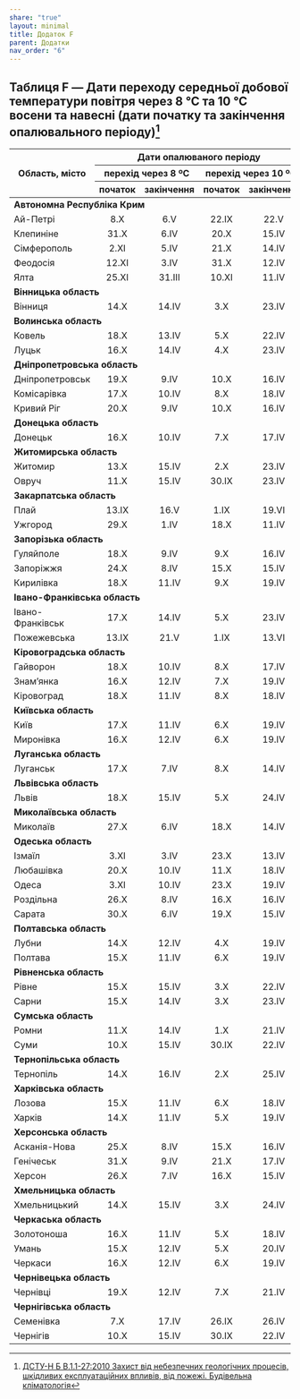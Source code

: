 ```yaml
---
share: "true"
layout: minimal
title: Додаток F
parent: Додатки
nav_order: "6"
---
```



## Таблиця F — Дати переходу середньої добової температури повітря через 8 ℃ та 10 ℃ восени та навесні (дати початку та закінчення опалювального періоду)[^1]

<table>
<thead>
  <tr>
    <th rowspan="3">Область, місто</th>
    <th colspan="4">Дати опалюваного періоду</th>
  </tr>
  <tr>
    <th colspan="2">перехід через 8 ºС</th>
    <th colspan="2">перехід через 10 ºС</th>
  </tr>
  <tr>
    <th>початок</th>
    <th>закінчення</th>
    <th>початок</th>
    <th>закінчення</th>
  </tr>
</thead>
<tbody style="text-align: center;">
  <tr>
    <td colspan="5" style="text-align: start;"><b>Автономна Республіка Крим</b></td>
  </tr>
  <tr>
    <td style="text-align: start;">Ай-Петрі</td>
    <td>8.Х</td>
    <td>6.V</td>
    <td>22.IX</td>
    <td>22.V</td>
  </tr>
  <tr>
    <td style="text-align: start;">Клепиніне</td>
    <td>31.X</td>
    <td>6.IV</td>
    <td>20.X</td>
    <td>15.IV</td>
  </tr>
  <tr>
    <td style="text-align: start;">Сімферополь</td>
    <td>2.XI</td>
    <td>5.IV</td>
    <td>21.X</td>
    <td>14.IV</td>
  </tr>
  <tr>
    <td style="text-align: start;">Феодосія</td>
    <td>12.XI</td>
    <td>3.IV</td>
    <td>31.X</td>
    <td>12.IV</td>
  </tr>
  <tr>
    <td style="text-align: start;">Ялта</td>
    <td>25.XI</td>
    <td>31.III</td>
    <td>10.XI</td>
    <td>11.IV</td>
  </tr>
  <tr>
    <td colspan="5" style="text-align: start;"><b>Вінницька область</b></td>
  </tr>
  <tr>
    <td style="text-align: start;">Вінниця</td>
    <td>14.X</td>
    <td>14.IV</td>
    <td>3.X</td>
    <td>23.IV</td>
  </tr>
  <tr>
    <td colspan="5" style="text-align: start;"><b>Волинська область</b></td>
  </tr>
  <tr>
    <td style="text-align: start;">Ковель</td>
    <td>18.X</td>
    <td>13.IV</td>
    <td>5.X</td>
    <td>22.IV</td>
  </tr>
  <tr>
    <td style="text-align: start;">Луцьк</td>
    <td>16.X</td>
    <td>14.IV</td>
    <td>4.X</td>
    <td>23.IV</td>
  </tr>
  <tr>
    <td colspan="5" style="text-align: start;"><b>Дніпропетровська область</b></td>
  </tr>
  <tr>
    <td style="text-align: start;">Дніпропетровськ</td>
    <td>19.X</td>
    <td>9.IV</td>
    <td>10.X</td>
    <td>16.IV</td>
  </tr>
  <tr>
    <td style="text-align: start;">Комісарівка</td>
    <td>17.X</td>
    <td>10.IV</td>
    <td>8.X</td>
    <td>18.IV</td>
  </tr>
  <tr>
    <td style="text-align: start;">Кривий Ріг</td>
    <td>20.X</td>
    <td>9.IV</td>
    <td>10.X</td>
    <td>16.IV</td>
  </tr>
  <tr>
    <td colspan="5" style="text-align: start;"><b>Донецька область</b></td>
  </tr>
  <tr>
    <td style="text-align: start;">Донецьк</td>
    <td>16.X</td>
    <td>10.IV</td>
    <td>7.X</td>
    <td>17.IV</td>
  </tr>
  <tr>
    <td colspan="5" style="text-align: start;"><b>Житомирська область</b></td>
  </tr>
  <tr>
    <td style="text-align: start;">Житомир</td>
    <td>13.X</td>
    <td>15.IV</td>
    <td>2.X</td>
    <td>23.IV</td>
  </tr>
  <tr>
    <td style="text-align: start;">Овруч</td>
    <td>11.X</td>
    <td>15.IV</td>
    <td>30.IX</td>
    <td>23.IV</td>
  </tr>
  <tr>
    <td colspan="5" style="text-align: start;"><b>Закарпатська область</b></td>
  </tr>
  <tr>
    <td style="text-align: start;">Плай</td>
    <td>13.IX</td>
    <td>16.V</td>
    <td>1.IX</td>
    <td>19.VI</td>
  </tr>
  <tr>
    <td style="text-align: start;">Ужгород</td>
    <td>29.X</td>
    <td>1.IV</td>
    <td>18.X</td>
    <td>11.IV</td>
  </tr>
  <tr>
    <td colspan="5" style="text-align: start;"><b>Запорізька область</b></td>
  </tr>
  <tr>
    <td style="text-align: start;">Гуляйполе</td>
    <td>18.X</td>
    <td>9.IV</td>
    <td>9.X</td>
    <td>16.IV</td>
  </tr>
  <tr>
    <td style="text-align: start;">Запоріжжя</td>
    <td>24.X</td>
    <td>8.IV</td>
    <td>15.X</td>
    <td>15.IV</td>
  </tr>
  <tr>
    <td style="text-align: start;">Кирилівка</td>
    <td>18.X</td>
    <td>11.IV</td>
    <td>9.X</td>
    <td>19.IV</td>
  </tr>
  <tr>
    <td colspan="5" style="text-align: start;"><b>Івано-Франківська область</b></td>
  </tr>
  <tr>
    <td style="text-align: start;">Івано-Франківськ</td>
    <td>17.X</td>
    <td>14.IV</td>
    <td>5.X</td>
    <td>23.IV</td>
  </tr>
  <tr>
    <td style="text-align: start;">Пожежевська</td>
    <td>13.IX</td>
    <td>21.V</td>
    <td>1.IX</td>
    <td>13.VI</td>
  </tr>
  <tr>
    <td colspan="5" style="text-align: start;"><b>Кіровоградська область</b></td>
  </tr>
  <tr>
    <td style="text-align: start;">Гайворон</td>
    <td>18.X</td>
    <td>10.IV</td>
    <td>8.X</td>
    <td>17.IV</td>
  </tr>
  <tr>
    <td style="text-align: start;">Знам’янка</td>
    <td>16.X</td>
    <td>12.IV</td>
    <td>7.X</td>
    <td>19.IV</td>
  </tr>
  <tr>
    <td style="text-align: start;">Кіровоград</td>
    <td>18.X</td>
    <td>11.IV</td>
    <td>8.X</td>
    <td>18.IV</td>
  </tr>
  <tr>
    <td colspan="5" style="text-align: start;"><b>Київська область</b></td>
  </tr>
  <tr>
    <td style="text-align: start;">Київ</td>
    <td>17.X</td>
    <td>11.IV</td>
    <td>6.X</td>
    <td>19.IV</td>
  </tr>
  <tr>
    <td style="text-align: start;">Миронівка</td>
    <td>16.X</td>
    <td>12.IV</td>
    <td>6.X</td>
    <td>19.IV</td>
  </tr>
  <tr>
    <td colspan="5" style="text-align: start;"><b>Луганська область</b></td>
  </tr>
  <tr>
    <td style="text-align: start;">Луганськ</td>
    <td>17.X</td>
    <td>7.IV</td>
    <td>8.X</td>
    <td>14.IV</td>
  </tr>
  <tr>
    <td colspan="5" style="text-align: start;"><b>Львівська область</b></td>
  </tr>
  <tr>
    <td style="text-align: start;">Львів</td>
    <td>18.X</td>
    <td>15.IV</td>
    <td>5.X</td>
    <td>24.IV</td>
  </tr>
  <tr>
    <td colspan="5" style="text-align: start;"><b>Миколаївська область</b></td>
  </tr>
  <tr>
    <td style="text-align: start;">Миколаїв</td>
    <td>27.X</td>
    <td>6.IV</td>
    <td>18.X</td>
    <td>14.IV</td>
  </tr>
  <tr>
    <td colspan="5" style="text-align: start;"><b>Одеська область</b></td>
  </tr>
  <tr>
    <td style="text-align: start;">Ізмаїл</td>
    <td>3.XI</td>
    <td>3.IV</td>
    <td>23.X</td>
    <td>13.IV</td>
  </tr>
  <tr>
    <td style="text-align: start;">Любашівка</td>
    <td>20.X</td>
    <td>10.IV</td>
    <td>11.X</td>
    <td>18.IV</td>
  </tr>
  <tr>
    <td style="text-align: start;">Одеса</td>
    <td>3.XI</td>
    <td>10.IV</td>
    <td>23.X</td>
    <td>19.IV</td>
  </tr>
  <tr>
    <td style="text-align: start;">Роздільна</td>
    <td>26.X</td>
    <td>8.IV</td>
    <td>16.X</td>
    <td>16.IV</td>
  </tr>
  <tr>
    <td style="text-align: start;">Сарата</td>
    <td>30.X</td>
    <td>6.IV</td>
    <td>19.X</td>
    <td>15.IV</td>
  </tr>
  <tr>
    <td colspan="5" style="text-align: start;"><b>Полтавська область</b></td>
  </tr>
  <tr>
    <td style="text-align: start;">Лубни</td>
    <td>14.X</td>
    <td>12.IV</td>
    <td>4.X</td>
    <td>19.IV</td>
  </tr>
  <tr>
    <td style="text-align: start;">Полтава</td>
    <td>15.X</td>
    <td>11.IV</td>
    <td>6.X</td>
    <td>19.IV</td>
  </tr>
  <tr>
    <td colspan="5" style="text-align: start;"><b>Рівненська область</b></td>
  </tr>
  <tr>
    <td style="text-align: start;">Рівне</td>
    <td>15.X</td>
    <td>15.IV</td>
    <td>3.X</td>
    <td>22.IV</td>
  </tr>
  <tr>
    <td style="text-align: start;">Сарни</td>
    <td>15.X</td>
    <td>14.IV</td>
    <td>3.X</td>
    <td>23.IV</td>
  </tr>
  <tr>
    <td colspan="5" style="text-align: start;"><b>Сумська область</b></td>
  </tr>
  <tr>
    <td style="text-align: start;">Ромни</td>
    <td>11.X</td>
    <td>14.IV</td>
    <td>1.X</td>
    <td>21.IV</td>
  </tr>
  <tr>
    <td style="text-align: start;">Суми</td>
    <td>10.X</td>
    <td>15.IV</td>
    <td>30.IX</td>
    <td>22.IV</td>
  </tr>
  <tr>
    <td colspan="5" style="text-align: start;"><b>Тернопільська область</b></td>
  </tr>
  <tr>
    <td style="text-align: start;">Тернопіль</td>
    <td>14.X</td>
    <td>16.IV</td>
    <td>2.X</td>
    <td>25.IV</td>
  </tr>
  <tr>
    <td colspan="5" style="text-align: start;"><b>Харківська область</b></td>
  </tr>
  <tr>
    <td style="text-align: start;">Лозова</td>
    <td>15.X</td>
    <td>11.IV</td>
    <td>6.X</td>
    <td>18.IV</td>
  </tr>
  <tr>
    <td style="text-align: start;">Харків</td>
    <td>14.X</td>
    <td>11.IV</td>
    <td>5.X</td>
    <td>19.IV</td>
  </tr>
  <tr>
    <td colspan="5" style="text-align: start;"><b>Херсонська область</b></td>
  </tr>
  <tr>
    <td style="text-align: start;">Асканія-Нова</td>
    <td>25.X</td>
    <td>8.IV</td>
    <td>15.X</td>
    <td>16.IV</td>
  </tr>
  <tr>
    <td style="text-align: start;">Генічеськ</td>
    <td>31.X</td>
    <td>9.IV</td>
    <td>21.X</td>
    <td>17.IV</td>
  </tr>
  <tr>
    <td style="text-align: start;">Херсон</td>
    <td>26.X</td>
    <td>7.IV</td>
    <td>16.X</td>
    <td>15.IV</td>
  </tr>
  <tr>
    <td colspan="5" style="text-align: start;"><b>Хмельницька область</b></td>
  </tr>
  <tr>
    <td style="text-align: start;">Хмельницький</td>
    <td>14.X</td>
    <td>15.IV</td>
    <td>3.X</td>
    <td>24.IV</td>
  </tr>
  <tr>
    <td colspan="5" style="text-align: start;"><b>Черкаська область</b></td>
  </tr>
  <tr>
    <td style="text-align: start;">Золотоноша</td>
    <td>16.X</td>
    <td>11.IV</td>
    <td>5.X</td>
    <td>18.IV</td>
  </tr>
  <tr>
    <td style="text-align: start;">Умань</td>
    <td>15.X</td>
    <td>12.IV</td>
    <td>5.X</td>
    <td>20.IV</td>
  </tr>
  <tr>
    <td style="text-align: start;">Черкаси</td>
    <td>16.X</td>
    <td>12.IV</td>
    <td>6.X</td>
    <td>19.IV</td>
  </tr>
  <tr>
    <td colspan="5" style="text-align: start;"><b>Чернівецька область</b></td>
  </tr>
  <tr>
    <td style="text-align: start;">Чернівці</td>
    <td>19.X</td>
    <td>12.IV</td>
    <td>7.X</td>
    <td>21.IV</td>
  </tr>
  <tr>
    <td colspan="5" style="text-align: start;"><b>Чернігівська область</b></td>
  </tr>
  <tr>
    <td style="text-align: start;">Семенівка</td>
    <td>7.X</td>
    <td>17.IV</td>
    <td>26.IX</td>
    <td>26.IV</td>
  </tr>
  <tr>
    <td style="text-align: start;">Чернігів</td>
    <td>10.X</td>
    <td>15.IV</td>
    <td>30.IX</td>
    <td>22.IV</td>
  </tr>
</tbody>
</table>

[^1]: [ДСТУ-Н Б В.1.1-27:2010 Захист від небезпечних геологічних процесів, шкідливих експлуатаційних впливів, від пожежі. Будівельна кліматологія](https://online.budstandart.com/ua/catalog/doc-page.html?id_doc=26655)
